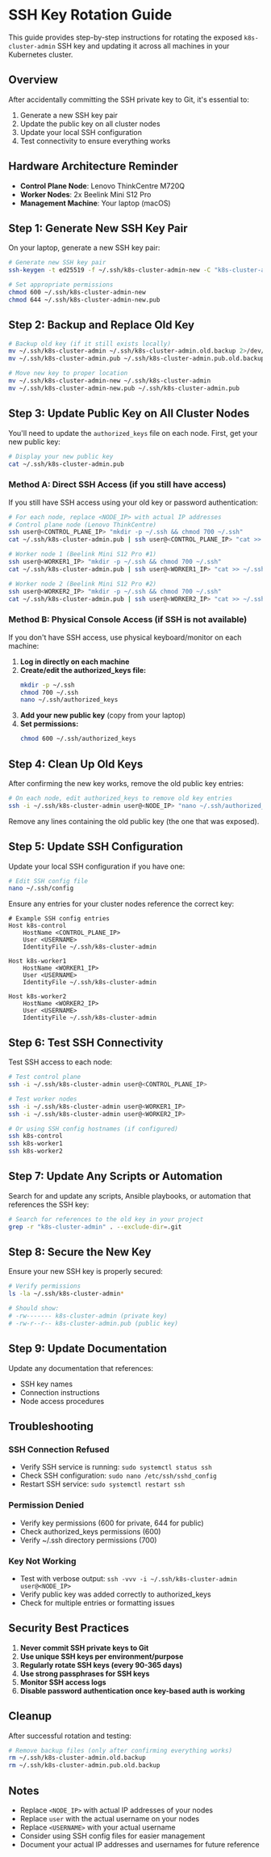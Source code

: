# SSH Key Rotation Guide

This guide provides step-by-step instructions for rotating the exposed `k8s-cluster-admin` SSH key and updating it across all machines in your Kubernetes cluster.

## Overview

After accidentally committing the SSH private key to Git, it's essential to:
1. Generate a new SSH key pair
2. Update the public key on all cluster nodes
3. Update your local SSH configuration
4. Test connectivity to ensure everything works

## Hardware Architecture Reminder

- **Control Plane Node**: Lenovo ThinkCentre M720Q
- **Worker Nodes**: 2x Beelink Mini S12 Pro  
- **Management Machine**: Your laptop (macOS)

## Step 1: Generate New SSH Key Pair

On your laptop, generate a new SSH key pair:

```bash
# Generate new SSH key pair
ssh-keygen -t ed25519 -f ~/.ssh/k8s-cluster-admin-new -C "k8s-cluster-admin-rotated"

# Set appropriate permissions
chmod 600 ~/.ssh/k8s-cluster-admin-new
chmod 644 ~/.ssh/k8s-cluster-admin-new.pub
```

## Step 2: Backup and Replace Old Key

```bash
# Backup old key (if it still exists locally)
mv ~/.ssh/k8s-cluster-admin ~/.ssh/k8s-cluster-admin.old.backup 2>/dev/null || true
mv ~/.ssh/k8s-cluster-admin.pub ~/.ssh/k8s-cluster-admin.pub.old.backup 2>/dev/null || true

# Move new key to proper location
mv ~/.ssh/k8s-cluster-admin-new ~/.ssh/k8s-cluster-admin
mv ~/.ssh/k8s-cluster-admin-new.pub ~/.ssh/k8s-cluster-admin.pub
```

## Step 3: Update Public Key on All Cluster Nodes

You'll need to update the `authorized_keys` file on each node. First, get your new public key:

```bash
# Display your new public key
cat ~/.ssh/k8s-cluster-admin.pub
```

### Method A: Direct SSH Access (if you still have access)

If you still have SSH access using your old key or password authentication:

```bash
# For each node, replace <NODE_IP> with actual IP addresses
# Control plane node (Lenovo ThinkCentre)
ssh user@<CONTROL_PLANE_IP> "mkdir -p ~/.ssh && chmod 700 ~/.ssh"
cat ~/.ssh/k8s-cluster-admin.pub | ssh user@<CONTROL_PLANE_IP> "cat >> ~/.ssh/authorized_keys && chmod 600 ~/.ssh/authorized_keys"

# Worker node 1 (Beelink Mini S12 Pro #1)  
ssh user@<WORKER1_IP> "mkdir -p ~/.ssh && chmod 700 ~/.ssh"
cat ~/.ssh/k8s-cluster-admin.pub | ssh user@<WORKER1_IP> "cat >> ~/.ssh/authorized_keys && chmod 600 ~/.ssh/authorized_keys"

# Worker node 2 (Beelink Mini S12 Pro #2)
ssh user@<WORKER2_IP> "mkdir -p ~/.ssh && chmod 700 ~/.ssh"  
cat ~/.ssh/k8s-cluster-admin.pub | ssh user@<WORKER2_IP> "cat >> ~/.ssh/authorized_keys && chmod 600 ~/.ssh/authorized_keys"
```

### Method B: Physical Console Access (if SSH is not available)

If you don't have SSH access, use physical keyboard/monitor on each machine:

1. **Log in directly on each machine**
2. **Create/edit the authorized_keys file:**
   ```bash
   mkdir -p ~/.ssh
   chmod 700 ~/.ssh
   nano ~/.ssh/authorized_keys
   ```
3. **Add your new public key** (copy from your laptop)
4. **Set permissions:**
   ```bash
   chmod 600 ~/.ssh/authorized_keys
   ```

## Step 4: Clean Up Old Keys

After confirming the new key works, remove the old public key entries:

```bash
# On each node, edit authorized_keys to remove old key entries
ssh -i ~/.ssh/k8s-cluster-admin user@<NODE_IP> "nano ~/.ssh/authorized_keys"
```

Remove any lines containing the old public key (the one that was exposed).

## Step 5: Update SSH Configuration

Update your local SSH configuration if you have one:

```bash
# Edit SSH config file
nano ~/.ssh/config
```

Ensure any entries for your cluster nodes reference the correct key:

```
# Example SSH config entries
Host k8s-control
    HostName <CONTROL_PLANE_IP>
    User <USERNAME>
    IdentityFile ~/.ssh/k8s-cluster-admin
    
Host k8s-worker1  
    HostName <WORKER1_IP>
    User <USERNAME>
    IdentityFile ~/.ssh/k8s-cluster-admin
    
Host k8s-worker2
    HostName <WORKER2_IP>
    User <USERNAME>
    IdentityFile ~/.ssh/k8s-cluster-admin
```

## Step 6: Test SSH Connectivity

Test SSH access to each node:

```bash
# Test control plane
ssh -i ~/.ssh/k8s-cluster-admin user@<CONTROL_PLANE_IP>

# Test worker nodes
ssh -i ~/.ssh/k8s-cluster-admin user@<WORKER1_IP>
ssh -i ~/.ssh/k8s-cluster-admin user@<WORKER2_IP>

# Or using SSH config hostnames (if configured)
ssh k8s-control
ssh k8s-worker1
ssh k8s-worker2
```

## Step 7: Update Any Scripts or Automation

Search for and update any scripts, Ansible playbooks, or automation that references the SSH key:

```bash
# Search for references to the old key in your project
grep -r "k8s-cluster-admin" . --exclude-dir=.git
```

## Step 8: Secure the New Key

Ensure your new SSH key is properly secured:

```bash
# Verify permissions
ls -la ~/.ssh/k8s-cluster-admin*

# Should show:
# -rw------- k8s-cluster-admin (private key)  
# -rw-r--r-- k8s-cluster-admin.pub (public key)
```

## Step 9: Update Documentation

Update any documentation that references:
- SSH key names
- Connection instructions  
- Node access procedures

## Troubleshooting

### SSH Connection Refused
- Verify SSH service is running: `sudo systemctl status ssh`
- Check SSH configuration: `sudo nano /etc/ssh/sshd_config`
- Restart SSH service: `sudo systemctl restart ssh`

### Permission Denied
- Verify key permissions (600 for private, 644 for public)
- Check authorized_keys permissions (600)
- Verify ~/.ssh directory permissions (700)

### Key Not Working
- Test with verbose output: `ssh -vvv -i ~/.ssh/k8s-cluster-admin user@<NODE_IP>`
- Verify public key was added correctly to authorized_keys
- Check for multiple entries or formatting issues

## Security Best Practices

1. **Never commit SSH private keys to Git**
2. **Use unique SSH keys per environment/purpose**
3. **Regularly rotate SSH keys (every 90-365 days)**
4. **Use strong passphrases for SSH keys**
5. **Monitor SSH access logs**
6. **Disable password authentication once key-based auth is working**

## Cleanup

After successful rotation and testing:

```bash
# Remove backup files (only after confirming everything works)
rm ~/.ssh/k8s-cluster-admin.old.backup
rm ~/.ssh/k8s-cluster-admin.pub.old.backup
```

## Notes

- Replace `<NODE_IP>` with actual IP addresses of your nodes
- Replace `user` with the actual username on your nodes
- Replace `<USERNAME>` with your actual username
- Consider using SSH config files for easier management
- Document your actual IP addresses and usernames for future reference